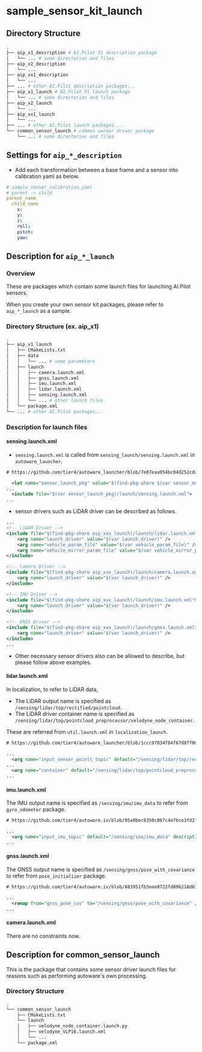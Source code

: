 # sample_sensor_kit_launch

## Directory Structure

```bash
.
├── aip_x1_description # AI.Pilot X1 description package
│   └── ... # some directories and files
├── aip_x2_description
│   └── ...
├── aip_xx1_description
│   └── ...
├── ... # other AI.Pilot description packages...
├── aip_x1_launch # AI.Pilot X1 launch package
│   └── ... # some directories and files
├── aip_x2_launch
│   └── ...
├── aip_xx1_launch
│   └── ...
├── ... # other AI.Pilot launch packages...
└── common_sensor_launch # common sensor driver package
    └── ... # some directories and files
```

## Settings for `aip_*_description`

- Add each transformation between a base frame and a sensor into calibration yaml as below.

```yaml
# sample_sensor_calibration.yaml
# parent -> child
parent_name
  child_name
    x:
    y:
    z:
    roll:
    pitch:
    yaw:
```

## Description for `aip_*_launch`

### Overview

These are packages which contain some launch files for launching AI.Pilot sensors.

When you create your own sensor kit packages, please refer to `aip_*_launch` as a sample.

### Directory Structure (ex. aip_x1)

```bash
.
├── aip_x1_launch
│   ├── CMakeLists.txt
│   ├── data
│   │   └── ... # some parameters
│   ├── launch
│   │   ├── camera.launch.xml
│   │   ├── gnss.launch.xml
│   │   ├── imu.launch.xml
│   │   ├── lidar.launch.xml
│   │   ├── sensing.launch.xml
│   │   └── ... # other launch files
│   └── package.xml
└── ... # other AI.Pilot packages...
```

### Description for launch files

#### sensing.launch.xml

- `sensing.launch.xml` is called from `sensing_launch/sensing.launch.xml` in `autoware_launcher`.

```xml
# https://github.com/tier4/autoware_launcher/blob/7e07eaa954bc04d252cda6b65bb7eae050ebdfb2/sensing_launch/package.xml

  <let name="sensor_launch_pkg" value="$(find-pkg-share $(var sensor_model)_launch)"/> # ex. sensor_model = aip_x1
...
  <include file="$(var sensor_launch_pkg)/launch/sensing.launch.xml">
...
```

- sensor drivers such as LiDAR driver can be described as follows.

```xml
...
<!-- LiDAR Driver -->
<include file="$(find-pkg-share aip_xxx_launch)/launch/lidar.launch.xml">
    <arg name="launch_driver" value="$(var launch_driver)" />
    <arg name="vehicle_param_file" value="$(var vehicle_param_file)" />
    <arg name="vehicle_mirror_param_file" value="$(var vehicle_mirror_param_file)" />
</include>

<!-- Camera Driver -->
<include file="$(find-pkg-share aip_xxx_launch)/launch/camera.launch.xml">
    <arg name="launch_driver" value="$(var launch_driver)" />
</include>

<!-- IMU Driver -->
<include file="$(find-pkg-share aip_xxx_launch)/launch/imu.launch.xml">
    <arg name="launch_driver" value="$(var launch_driver)" />
</include>

<!-- GNSS Driver -->
<include file="$(find-pkg-share aip_xxx_launch)/launch/gnss.launch.xml">
    <arg name="launch_driver" value="$(var launch_driver)" />
</include>
...
```

- Other necessary sensor drivers also can be allowed to describe, but please follow above examples.

#### lidar.launch.xml

In localization, to refer to LiDAR data,

- The LiDAR output name is specified as `/sensing/lidar/top/rectified/pointcloud`.
- The LiDAR driver container name is specified as `/sensing/lidar/top/pointcloud_preprocessor/velodyne_node_container`.

These are referred from `util.launch.xml` in `localization_launch`.

```xml
# https://github.com/tier4/autoware_launcher/blob/1ccc97034f84f67d8ff000a308b58ffa9be58091/localization_launch/launch/util/util.launch.xml

...
  <arg name="input_sensor_points_topic" default="/sensing/lidar/top/rectified/pointcloud" description="input topic name for raw pointcloud"/>
...
  <arg name="container" default="/sensing/lidar/top/pointcloud_preprocessor/velodyne_node_container"  description="container name"/>
...
```

#### imu.launch.xml

The IMU output name is specified as `/sensing/imu/imu_data` to refer from `gyro_odometer` package.

```xml
# https://github.com/tier4/autoware.iv/blob/05a0bec8350c867c4e7bce3fd2f3e63bc8c9168e/localization/twist_estimator/gyro_odometer/launch/gyro_odometer.launch.xml

...
  <arg name="input_imu_topic" default="/sensing/imu/imu_data" description="input imu topic name" />
...
```

#### gnss.launch.xml

The GNSS output name is specified as `/sensing/gnss/pose_with_covariance` to refer from `pose_initializer` package.

```xml
# https://github.com/tier4/autoware.iv/blob/883951fb3eae8722fd896218d6798b5e19cebc5c/localization/util/pose_initializer/launch/pose_initializer.launch.xml

...
  <remap from="gnss_pose_cov" to="/sensing/gnss/pose_with_covariance" />
...
```

#### camera.launch.xml

There are no constraints now.

## Description for common_sensor_launch

This is the package that contains some sensor driver launch files for reasons such as performing autoware's own processing.

### Directory Structure

```bash
.
└── common_sensor_launch
    ├── CMakeLists.txt
    └── launch
    │   ├── velodyne_node_container.launch.py
    │   ├── velodyne_VLP16.launch.xml
    │   └── ...
    └── package.xml
```
